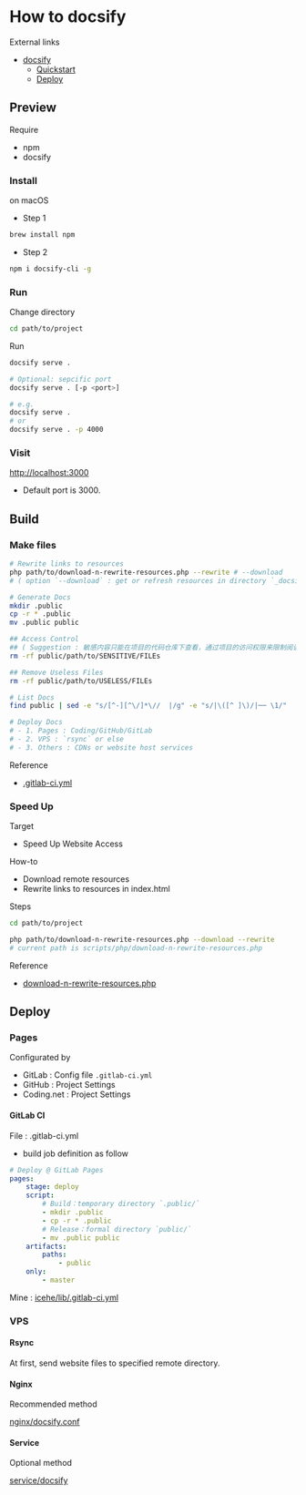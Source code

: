 # How to docsify

External links

* [docsify](https://docsify.js.org/)
  * [Quickstart](https://docsify.js.org/#/quickstart)
  * [Deploy](https://docsify.js.org/#/deploy)

## Preview

Require

* npm
* docsify

### Install

on macOS

* Step 1

```bash
brew install npm
```

* Step 2

```bash
npm i docsify-cli -g
```

### Run

Change directory

```bash
cd path/to/project
```

Run

```bash
docsify serve .
```

```bash
# Optional: sepcific port
docsify serve . [-p <port>]

# e.g.
docsify serve .
# or
docsify serve . -p 4000
```

### Visit

[http://localhost:3000](http://localhost:3000)

* Default port is 3000.

## Build

### Make files

```bash
# Rewrite links to resources
php path/to/download-n-rewrite-resources.php --rewrite # --download
# ( option `--download` : get or refresh resources in directory `_docsify/resources/*` )

# Generate Docs
mkdir .public
cp -r * .public
mv .public public

## Access Control
## ( Suggestion : 敏感内容只能在项目的代码仓库下查看，通过项目的访问权限来限制阅读 )
rm -rf public/path/to/SENSITIVE/FILEs

## Remove Useless Files
rm -rf public/path/to/USELESS/FILEs

# List Docs
find public | sed -e "s/[^-][^\/]*\//  |/g" -e "s/|\([^ ]\)/|── \1/"

# Deploy Docs
# - 1. Pages : Coding/GitHub/GitLab
# - 2. VPS : `rsync` or else
# - 3. Others : CDNs or website host services
```

Reference

* [.gitlab-ci.yml](https://github.com/IceHe/lib/blob/master/.gitlab-ci.yml)

### Speed Up

Target

* Speed Up Website Access

How-to

* Download remote resources
* Rewrite links to resources in index.html

Steps

```bash
cd path/to/project
```

```bash
php path/to/download-n-rewrite-resources.php --download --rewrite
# current path is scripts/php/download-n-rewrite-resources.php
```

Reference

* [download-n-rewrite-resources.php](https://github.com/IceHe/lib/blob/master/scripts/php/download-n-rewrite-resources.php)

## Deploy

### Pages

Configurated by

* GitLab : Config file `.gitlab-ci.yml`
* GitHub : Project Settings
* Coding.net : Project Settings

#### GitLab CI

File : .gitlab-ci.yml

* build job definition as follow

```yaml
# Deploy @ GitLab Pages
pages:
    stage: deploy
    script:
        # Build：temporary directory `.public/`
        - mkdir .public
        - cp -r * .public
        # Release：formal directory `public/`
        - mv .public public
    artifacts:
        paths:
            - public
    only:
        - master
```

Mine : [icehe/lib/.gitlab-ci.yml](https://github.com/IceHe/lib/blob/master/.gitlab-ci.yml)

### VPS

#### Rsync

At first, send website files to specified remote directory.

#### Nginx

Recommended method

[nginx/docsify.conf](https://github.com/IceHe/lib/tree/4e6b7c73229e0e23ff9d6acf7f2ba61d9dacec30/_docsify/deploy/nginx/docsify.conf)

#### Service

Optional method

[service/docsify](https://github.com/IceHe/lib/tree/4e6b7c73229e0e23ff9d6acf7f2ba61d9dacec30/_docsify/deploy/service/docsify/README.md)

